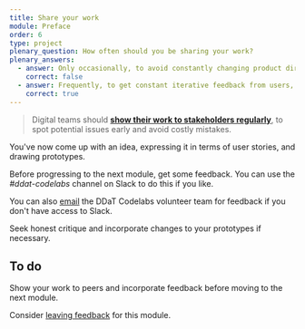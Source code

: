 ```yaml
---
title: Share your work
module: Preface
order: 6
type: project
plenary_question: How often should you be sharing your work?
plenary_answers:
  - answer: Only occasionally, to avoid constantly changing product direction and slowing down delivery
    correct: false
  - answer: Frequently, to get constant iterative feedback from users, stakeholders and team members
    correct: true
---
```


> Digital teams should **[show their work to stakeholders regularly](https://www.gov.uk/service-manual/agile-delivery/agile-tools-techniques#team-review-show-and-tell)**, to spot potential issues early and avoid costly mistakes.

You've now come up with an idea, expressing it in terms of user stories, and drawing prototypes.

Before progressing to the next module, get some feedback. You can use the *#ddat-codelabs* channel on Slack to do this if you like.

You can also [email](mailto:ddatcodelabs@gmail.com) the DDaT Codelabs volunteer team for feedback if you don't have access to Slack.

Seek honest critique and incorporate changes to your prototypes if necessary.

<div class="todo">
		<h2>To do</h2>
		<p>Show your work to peers and incorporate feedback before moving to the next module.</p>
</div>

<div class="inset">Consider <a href="/feedback">leaving feedback</a> for this module.</div>

